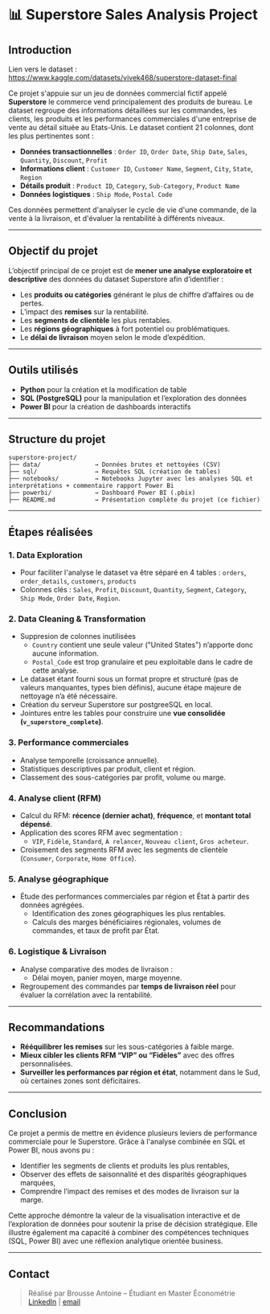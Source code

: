 # 📊 Superstore Sales Analysis Project

##   Introduction

Lien vers le dataset : https://www.kaggle.com/datasets/vivek468/superstore-dataset-final

Ce projet s'appuie sur un jeu de données commercial fictif appelé **Superstore** le commerce vend principalement des produits de bureau. Le dataset regroupe des informations détaillées sur les commandes, les clients, les produits et les performances commerciales d'une entreprise de vente au détail située au Etats-Unis. Le dataset contient 21 colonnes, dont les plus pertinentes sont :

- **Données transactionnelles** : `Order ID`, `Order Date`, `Ship Date`, `Sales`, `Quantity`, `Discount`, `Profit`
- **Informations client** : `Customer ID`, `Customer Name`, `Segment`, `City`, `State`, `Region`
- **Détails produit** : `Product ID`, `Category`, `Sub-Category`, `Product Name`
- **Données logistiques** : `Ship Mode`, `Postal Code`

Ces données permettent d'analyser le cycle de vie d'une commande, de la vente à la livraison, et d'évaluer la rentabilité à différents niveaux.

---

##   Objectif du projet

L’objectif principal de ce projet est de **mener une analyse exploratoire et descriptive** des données du dataset Superstore afin d’identifier :

- Les **produits ou catégories** générant le plus de chiffre d’affaires ou de pertes.
- L’impact des **remises** sur la rentabilité.
- Les **segments de clientèle** les plus rentables.
- Les **régions géographiques** à fort potentiel ou problématiques.
- Le **délai de livraison** moyen selon le mode d’expédition.


---
##  Outils utilisés

- **Python** pour la création et la modification de table
- **SQL (PostgreSQL)** pour la manipulation et l’exploration des données
- **Power BI** pour la création de dashboards interactifs

---

## Structure du projet

```
superstore-project/
├── data/               → Données brutes et nettoyées (CSV)
├── sql/                → Requêtes SQL (création de tables)
├── notebooks/          → Notebooks Jupyter avec les analyses SQL et interprétations + commentaire rapport Power Bi
├── powerbi/            → Dashboard Power BI (.pbix)
├── README.md           → Présentation complète du projet (ce fichier)
```

---

## Étapes réalisées

### 1. Data Exploration

- Pour faciliter l'analyse le dataset va être séparé en 4 tables : `orders`, `order_details`, `customers`, `products`
- Colonnes clés : `Sales`, `Profit`, `Discount`, `Quantity`, `Segment`, `Category`, `Ship Mode`, `Order Date`, `Region`.

### 2. Data Cleaning & Transformation

- Suppresion de colonnes inutilisées
  - `Country` contient une seule valeur ("United States") n’apporte donc aucune information.
  - `Postal_Code` est trop granulaire et peu exploitable dans le cadre de cette analyse.
- Le dataset étant fourni sous un format propre et structuré (pas de valeurs manquantes, types bien définis), aucune étape majeure de nettoyage n’a été nécessaire.
- Création du serveur Superstore sur postgreeSQL en local.
- Jointures entre les tables pour construire une **vue consolidée (`v_superstore_complete`)**.

### 3. Performance commerciales

- Analyse temporelle (croissance annuelle).
- Statistiques descriptives par produit, client et région.
- Classement des sous-catégories par profit, volume ou marge.

### 4. Analyse client (RFM)

- Calcul du RFM: **récence (dernier achat)**, **fréquence**, et **montant total dépensé**.
- Application des scores RFM avec segmentation :
  - `VIP`, `Fidèle`, `Standard`, `À relancer`, `Nouveau client`, `Gros acheteur`.
- Croisement des segments RFM avec les segments de clientèle (`Consumer`, `Corporate`, `Home Office`).

### 5. Analyse géographique

- Étude des performances commerciales par région et État à partir des données agrégées.
  - Identification des zones géographiques les plus rentables.
  - Calculs des marges bénéficiaires régionales, volumes de commandes, et taux de profit par État.

### 6. Logistique & Livraison

- Analyse comparative des modes de livraison :
  - Délai moyen, panier moyen, marge moyenne.
- Regroupement des commandes par **temps de livraison réel** pour évaluer la corrélation avec la rentabilité.

---

## Recommandations

- **Rééquilibrer les remises** sur les sous-catégories à faible marge.
- **Mieux cibler les clients RFM “VIP” ou “Fidèles”** avec des offres personnalisées.
- **Surveiller les performances par région et état**, notamment dans le Sud, où certaines zones sont déficitaires.

---

## Conclusion

Ce projet a permis de mettre en évidence plusieurs leviers de performance commerciale pour le Superstore. Grâce à l'analyse combinée en SQL et Power BI, nous avons pu :
- Identifier les segments de clients et produits les plus rentables,
- Observer des effets de saisonnalité et des disparités géographiques marquées,
- Comprendre l’impact des remises et des modes de livraison sur la marge.

Cette approche démontre la valeur de la visualisation interactive et de l’exploration de données pour soutenir la prise de décision stratégique. Elle illustre également ma capacité à combiner des compétences techniques (SQL, Power BI) avec une réflexion analytique orientée business.

---

## Contact

> Réalisé par Brousse Antoine – Étudiant en Master Économétrie  
> [LinkedIn](https://www.linkedin.com/in/brousseantoine/) | [email](brousse.antoine14@gmail.com)
